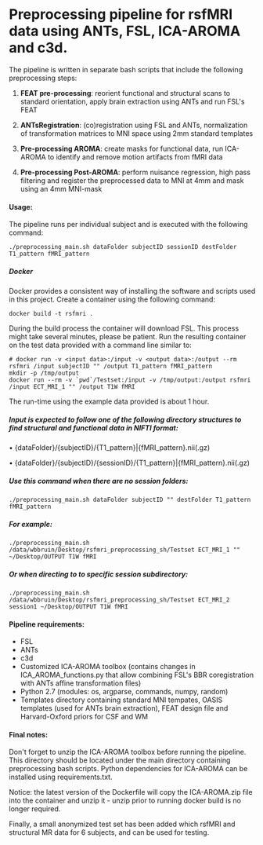 # Preprocessing pipeline for rsfMRI data using ANTs, FSL, ICA-AROMA and c3d.

The pipeline is written in separate bash scripts that include the following preprocessing steps:

1. **FEAT pre-processing**: reorient functional and structural scans to standard orientation, apply brain extraction using ANTs and run FSL's FEAT

2. **ANTsRegistration**: (co)registration using FSL and ANTs, normalization of transformation matrices to MNI space using 2mm standard templates

3. **Pre-processing AROMA**: create masks for functional data, run ICA-AROMA to identify and remove motion artifacts from fMRI data

4. **Pre-processing Post-AROMA**: perform nuisance regression, high pass filtering and register the preprocessed data to MNI at 4mm and mask using an 4mm MNI-mask



#### Usage:

The pipeline runs per individual subject and is executed with the following command:

`./preprocessing_main.sh dataFolder subjectID sessionID destFolder T1_pattern fMRI_pattern`

##### Docker

Docker provides a consistent way of installing the software and scripts used in this project. Create a container using the following command:
```
docker build -t rsfmri .
```

During the build process the container will download FSL. This process might take several minutes, please be patient. Run the resulting container on the test data provided with a command line similar to:
```
# docker run -v <input data>:/input -v <output data>:/output --rm rsfmri /input subjectID "" /output T1_pattern fMRI_pattern
mkdir -p /tmp/output
docker run --rm -v `pwd`/Testset:/input -v /tmp/output:/output rsfmri /input ECT_MRI_1 "" /output T1W fMRI
```
The run-time using the example data provided is about 1 hour.

##### Input is expected to follow one of the following directory structures to find structural and functional data in NIFTI format:

• {dataFolder}/{subjectID}/{T1_pattern}|{fMRI_pattern}.nii(.gz)

• {dataFolder}/{subjectID}/{sessionID}/{T1_pattern}|{fMRI_pattern}.nii(.gz)


##### Use this command when there are no session folders:

`./preprocessing_main.sh dataFolder subjectID "" destFolder T1_pattern fMRI_pattern`

##### For example:

`./preprocessing_main.sh /data/wbbruin/Desktop/rsfmri_preprocessing_sh/Testset ECT_MRI_1 "" ~/Desktop/OUTPUT T1W fMRI`

##### Or when directing to to specific session subdirectory:

`./preprocessing_main.sh /data/wbbruin/Desktop/rsfmri_preprocessing_sh/Testset ECT_MRI_2 session1 ~/Desktop/OUTPUT T1W fMRI`


#### Pipeline requirements:

- FSL 
- ANTs
- c3d
- Customized ICA-AROMA toolbox (contains changes in ICA_AROMA_functions.py that allow combining FSL's BBR coregistration with ANTs affine transformation files)
- Python 2.7 (modules: os, argparse, commands, numpy, random)
- Templates directory containing standard MNI tempates, OASIS templates (used for ANTs brain extraction), FEAT design file and Harvard-Oxford priors for CSF and WM 


#### Final notes: 

Don't forget to unzip the ICA-AROMA toolbox before running the pipeline. This directory should be located under the main directory containing preprocessing bash scripts. Python dependencies for ICA-AROMA can be installed using requirements.txt.

Notice: the latest version of the Dockerfile will copy the ICA-AROMA.zip file into the container and unzip it - unzip prior to running docker build is no longer required.

Finally, a small anonymized test set has been added which rsfMRI and structural MR data for 6 subjects, and can be used for testing.
